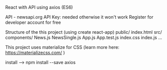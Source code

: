 React with API using axios (ES6)

API - newsapi.org 
API Key: needed otherwise it won't work
Register for developer account for free 

Structure of the this project (using create react-app)
public/
  index.html
src/
  components/
    News.js
    NewsSingle.js
  App.js
  App.test.js
  index.css
  index.js
  ...

This project uses materialize for CSS (learn more here: https://materializecss.com/ )

install --> npm install --save axios